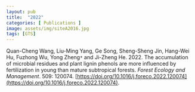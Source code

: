 ```yaml
---
layout: pub
title:  "2022"
categories: [ Publications ]
image: assets/img/siteA2016.jpg
tags: [GTS]
---
```

Quan-Cheng Wang, Liu-Ming Yang, Ge Song, Sheng-Sheng Jin, Hang-Wei Hu, Fuzhong Wu, Yong Zheng<code>&ast;</code> and Ji-Zheng He. 2022. The accumulation of microbial residues and plant lignin phenols are more influenced by fertilization in young than mature subtropical forests. *Forest Ecology and Management*. 509: 120074. [https://doi.org/10.1016/j.foreco.2022.120074](https://doi.org/10.1016/j.foreco.2022.120074).

